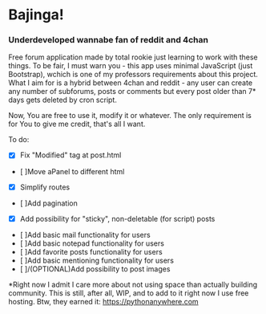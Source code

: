 # Bajinga!
### Underdeveloped wannabe fan of reddit and 4chan
Free forum application made by total rookie just learning to work with these things.
To be fair, I must warn you - this app uses minimal JavaScript (just Bootstrap), wchich is one of my professors requirements about this 
project. What I aim for is a hybrid between 4chan and reddit - any user can create any number of subforums, posts or comments but every post older than 7* days gets deleted by cron script.

Now, You are free to use it, modify it or whatever. The only requirement is for You to give me credit, that's all I want.

To do:
- [X] Fix "Modified" tag at post.html
- [ ]Move aPanel to different html
- [X] Simplify routes
- [ ]Add pagination
- [X] Add possibility for "sticky", non-deletable (for script) posts
- [ ]Add basic mail functionality for users
- [ ]Add basic notepad functionality for users
- [ ]Add favorite posts functionality for users
- [ ]Add basic mentioning functionality for users
- [ ]/(OPTIONAL)Add possibility to post images

*Right now I admit I care more about not using space than actually building community. This is still, after all, WIP, and to add to it right now I use free hosting.
Btw, they earned it: https://pythonanywhere.com

